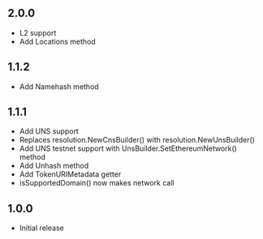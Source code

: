 ## 2.0.0

- L2 support
- Add Locations method

## 1.1.2

- Add Namehash method

## 1.1.1

- Add UNS support
- Replaces resolution.NewCnsBuilder() with resolution.NewUnsBuilder()
- Add UNS testnet support with UnsBuilder.SetEthereumNetwork() method
- Add Unhash method
- Add TokenURIMetadata getter
- isSupportedDomain() now makes network call

## 1.0.0

- Initial release
